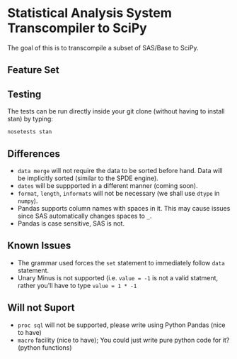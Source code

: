 Statistical Analysis System Transcompiler to SciPy
==================================================

The goal of this is to transcompile a subset of SAS/Base to SciPy.

Feature Set
-----------


Testing
-------

The tests can be run directly inside your git clone (without having to install stan) by typing:

    nosetests stan


Differences
-----------

* `data merge` will not require the data to be sorted before hand. Data will be implicitly sorted
  (similar to the SPDE engine).
* `dates` will be suppported in a different manner (coming soon).
* `format`, `length`, `informats` will not be necessary (we shall use `dtype` in `numpy`).
* Pandas supports column names with spaces in it. This may cause issues since SAS automatically changes spaces to `_`. 
* Pandas is case sensitive, SAS is not.

Known Issues
------------

*  The grammar used forces the `set` statement to immediately follow `data` statement.
*  Unary Minus is not supported (i.e. `value = -1` is not a valid statment, rather you'll have to type `value = 1 * -1`

Will not Suport
---------------

* `proc sql` will not be supported, please write using Python Pandas (nice to have)
* `macro` facility (nice to have); You could just write pure python code for it? (python functions)

